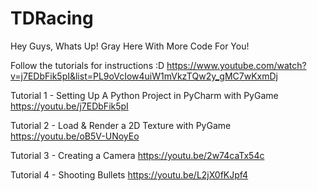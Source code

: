 # TDRacing
Hey Guys, Whats Up!
Gray Here With More Code For You!

Follow the tutorials for instructions :D
https://www.youtube.com/watch?v=j7EDbFik5pI&list=PL9oVcIow4uiW1mVkzTQw2y_gMC7wKxmDj


Tutorial 1 - Setting Up A Python Project in PyCharm with PyGame
https://youtu.be/j7EDbFik5pI

Tutorial 2 - Load & Render a 2D Texture with PyGame
https://youtu.be/oB5V-UNoyEo

Tutorial 3 - Creating a Camera
https://youtu.be/2w74caTx54c

Tutorial 4 - Shooting Bullets
https://youtu.be/L2jX0fKJpf4
